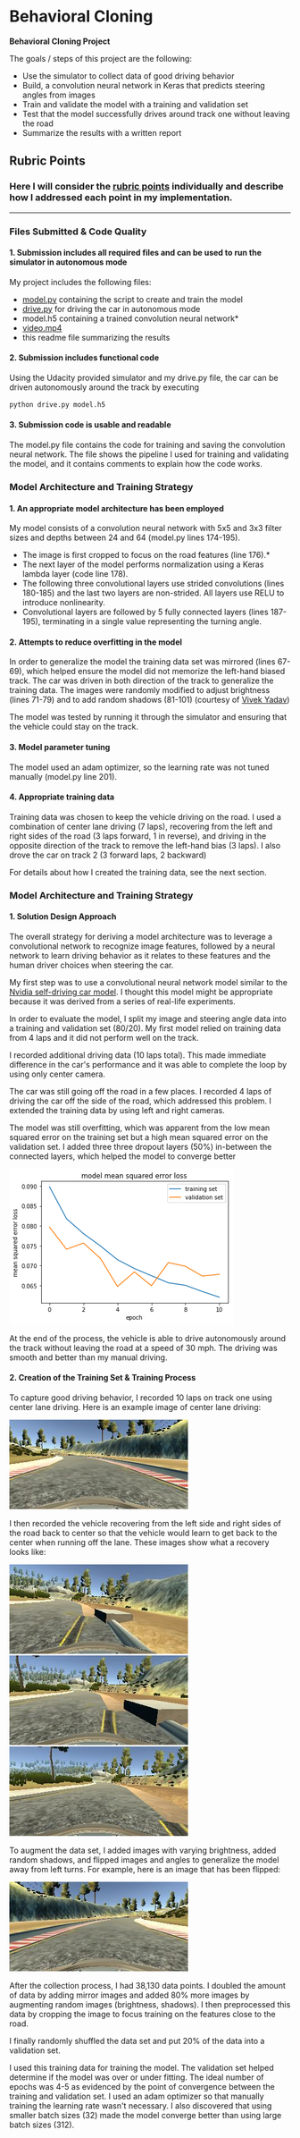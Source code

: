 # **Behavioral Cloning**

**Behavioral Cloning Project**

The goals / steps of this project are the following:
* Use the simulator to collect data of good driving behavior
* Build, a convolution neural network in Keras that predicts steering angles from images
* Train and validate the model with a training and validation set
* Test that the model successfully drives around track one without leaving the road
* Summarize the results with a written report


[//]: # (Image References)

[image1]: ./media/loss.png "Model Loss"
[image2]: ./media/accuracy.png "Model Accuracy"
[image3]: ./media/center_lane.jpg "Center lane"
[image4]: ./media/recover1.jpg "Recovery Image"
[image5]: ./media/recover2.jpg "Recovery Image"
[image6]: ./media/recover3.jpg "Recovery Image"
[image7]: ./media/center_flipped.jpg "Flipped Image"

## Rubric Points
### Here I will consider the [rubric points](https://review.udacity.com/#!/rubrics/432/view) individually and describe how I addressed each point in my implementation.

---
### Files Submitted & Code Quality

#### 1. Submission includes all required files and can be used to run the simulator in autonomous mode

My project includes the following files:
* [model.py](./model.py) containing the script to create and train the model
* [drive.py](./drive.py) for driving the car in autonomous mode
* model.h5 containing a trained convolution neural network*
* [video.mp4](./media/video.mp4)
* this readme file summarizing the results

#### 2. Submission includes functional code
Using the Udacity provided simulator and my drive.py file, the car can be driven autonomously around the track by executing
```sh
python drive.py model.h5
```

#### 3. Submission code is usable and readable

The model.py file contains the code for training and saving the convolution neural network. The file shows the pipeline I used for training and validating the model, and it contains comments to explain how the code works.

### Model Architecture and Training Strategy

#### 1. An appropriate model architecture has been employed

My model consists of a convolution neural network with 5x5 and 3x3 filter sizes and depths between 24 and 64 (model.py lines 174-195).

* The image is first cropped to focus on the road features (line 176).*
* The next layer of the model performs normalization using a Keras lambda layer (code line 178).
* The following three convolutional layers use strided convolutions (lines 180-185) and the last two layers are non-strided. All layers use RELU to introduce nonlinearity.
* Convolutional layers are followed by 5 fully connected layers (lines 187-195), terminating in a single value representing the turning angle.

#### 2. Attempts to reduce overfitting in the model

In order to generalize the model the training data set was mirrored (lines 67-69), which helped ensure the model did not memorize the left-hand biased track. The car was driven in both direction of the track to generalize the training data. The images were randomly modified to adjust brightness (lines 71-79) and to add random shadows (81-101) (courtesy of [Vivek Yadav](https://chatbotslife.com/using-augmentation-to-mimic-human-driving-496b569760a9))

The model was tested by running it through the simulator and ensuring that the vehicle could stay on the track.

#### 3. Model parameter tuning

The model used an adam optimizer, so the learning rate was not tuned manually (model.py line 201).

#### 4. Appropriate training data

Training data was chosen to keep the vehicle driving on the road. I used a combination of center lane driving (7 laps), recovering from the left and right sides of the road (3 laps forward, 1 in reverse), and driving in the opposite direction of the track to remove the left-hand bias (3 laps). I also drove the car on track 2 (3 forward laps, 2 backward)

For details about how I created the training data, see the next section.

### Model Architecture and Training Strategy

#### 1. Solution Design Approach

The overall strategy for deriving a model architecture was to leverage a convolutional network to recognize image features, followed by a neural network to learn driving behavior as it relates to these features and the human driver choices when steering the car.

My first step was to use a convolutional neural network model similar to the [Nvidia self-driving car model](https://devblogs.nvidia.com/parallelforall/deep-learning-self-driving-cars/). I thought this model might be appropriate because it was derived from a series of real-life experiments.

In order to evaluate the model, I split my image and steering angle data into a training and validation set (80/20). My first model relied on training data from 4 laps and it did not perform well on the track.

I recorded additional driving data (10 laps total). This made immediate difference in the car's performance and it was able to complete the loop by using only center camera.

The car was still going off the road in a few places. I recorded 4 laps of driving the car off the side of the road, which addressed this problem. I extended the training data by using left and right cameras.

The model was still overfitting, which was apparent from the low mean squared error on the training set but a high mean squared error on the validation set. I added three three dropout layers (50%) in-between the connected layers, which helped the model to converge better

![alt text][image1]

At the end of the process, the vehicle is able to drive autonomously around the track without leaving the road at a speed of 30 mph. The driving was smooth and better than my manual driving.

#### 2. Creation of the Training Set & Training Process

To capture good driving behavior, I recorded 10 laps on track one using center lane driving. Here is an example image of center lane driving:

![alt text][image3]

I then recorded the vehicle recovering from the left side and right sides of the road back to center so that the vehicle would learn to get back to the center when running off the lane. These images show what a recovery looks like:

![alt text][image4]
![alt text][image5]
![alt text][image6]

To augment the data set, I added images with varying brightness, added random shadows, and flipped images and angles to generalize the model away from left turns. For example, here is an image that has been flipped:

![alt text][image7]

After the collection process, I had 38,130 data points. I doubled the amount of data by adding mirror images and added 80% more images by augmenting random images (brightness, shadows). I then preprocessed this data by cropping the image to focus training on the features close to the road.

I finally randomly shuffled the data set and put 20% of the data into a validation set.

I used this training data for training the model. The validation set helped determine if the model was over or under fitting. The ideal number of epochs was 4-5 as evidenced by the point of convergence between the training and validation set. I used an adam optimizer so that manually training the learning rate wasn't necessary. I also discovered that using smaller batch sizes (32) made the model converge better than using large batch sizes (312).
